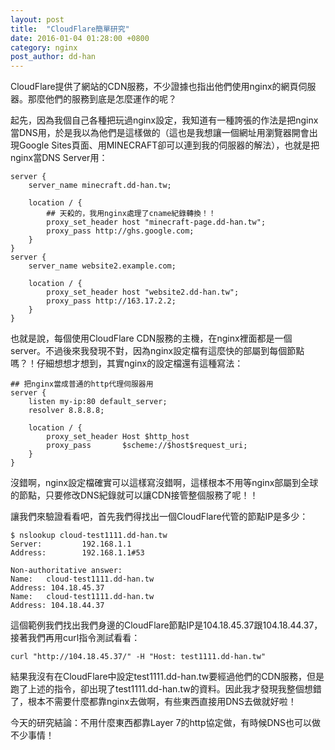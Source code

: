 ```yaml
---
layout: post
title:  "CloudFlare簡單研究" 
date: 2016-01-04 01:28:00 +0800
category: nginx
post_author: dd-han
---
```


CloudFlare提供了網站的CDN服務，不少證據也指出他們使用nginx的網頁伺服器。那麼他們的服務到底是怎麼運作的呢？


起先，因為我個自己各種把玩過nginx設定，我知道有一種誇張的作法是把nginx當DNS用，於是我以為他們是這樣做的（這也是我想讓一個網址用瀏覽器開會出現Google Sites頁面、用MINECRAFT卻可以連到我的伺服器的解法），也就是把nginx當DNS Server用：

    server {
        server_name minecraft.dd-han.tw;
        
        location / {
            ## 天殺的，我用nginx處理了cname紀錄轉換！！
            proxy_set_header host "minecraft-page.dd-han.tw";
            proxy_pass http://ghs.google.com;
        }
    }
    server {
        server_name website2.example.com;
        
        location / {
            proxy_set_header host "website2.dd-han.tw";
            proxy_pass http://163.17.2.2;
        }
    }

也就是說，每個使用CloudFlare CDN服務的主機，在nginx裡面都是一個server。不過後來我發現不對，因為nginx設定檔有這麼快的部屬到每個節點嗎？！仔細想想才想到，其實nginx的設定檔還有這種寫法：

    ## 把nginx當成普通的http代理伺服器用
    server {
        listen my-ip:80 default_server;
        resolver 8.8.8.8;
        
        location / {
            proxy_set_header Host $http_host
            proxy_pass       $scheme://$host$request_uri;
        }
    }


沒錯啊，nginx設定檔確實可以這樣寫沒錯啊，這樣根本不用等nginx部屬到全球的節點，只要修改DNS紀錄就可以讓CDN接管整個服務了呢！！

讓我們來驗證看看吧，首先我們得找出一個CloudFlare代管的節點IP是多少：

    $ nslookup cloud-test1111.dd-han.tw
    Server:         192.168.1.1
    Address:        192.168.1.1#53

    Non-authoritative answer:
    Name:   cloud-test1111.dd-han.tw
    Address: 104.18.45.37
    Name:   cloud-test1111.dd-han.tw
    Address: 104.18.44.37


這個範例我們找出我們身邊的CloudFlare節點IP是104.18.45.37跟104.18.44.37，接著我們再用curl指令測試看看：

    curl "http://104.18.45.37/" -H "Host: test1111.dd-han.tw"

結果我沒有在CloudFlare中設定test1111.dd-han.tw要經過他們的CDN服務，但是跑了上述的指令，卻出現了test1111.dd-han.tw的資料。因此我才發現我整個想錯了，根本不需要什麼都靠nginx去做啊，有些東西直接用DNS去做就好啦！

今天的研究結論：不用什麼東西都靠Layer 7的http協定做，有時候DNS也可以做不少事情！
